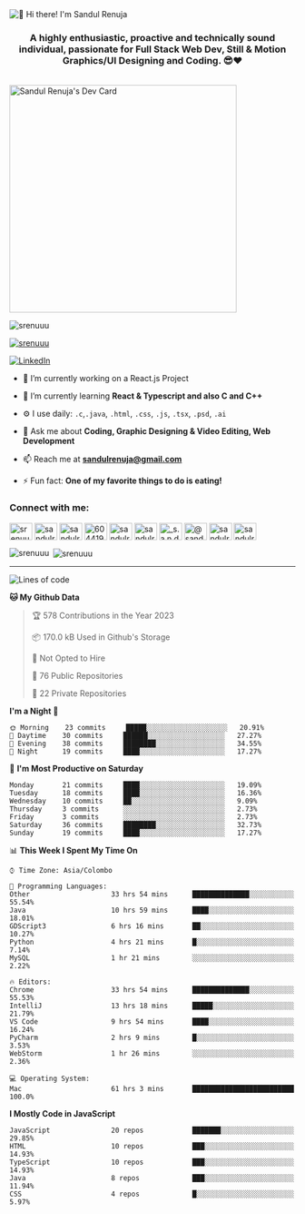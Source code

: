 <img src="https://user-images.githubusercontent.com/49369577/97047278-562d0200-1596-11eb-8a4f-656b2acf2b6a.gif" alt="👋 Hi there! I'm Sandul Renuja" title="👋 Hi there! I'm Sandul Renuja"/>
<h3 align="center">A highly enthusiastic, proactive and technically sound individual, passionate for Full Stack Web Dev, Still & Motion Graphics/UI Designing and Coding. 😎❤</h3>
<br>
<a href="https://app.daily.dev/sandulr"><img src="https://api.daily.dev/devcards/0ac820e4d7bf4fb8a52823b51c67f13e.png?r=0uy" width="400" alt="Sandul Renuja's Dev Card"/></a>
<br>
<p align="left"> <img src="https://komarev.com/ghpvc/?username=srenuuu&label=Profile%20views&color=43cc11&style=flat" alt="srenuuu" /> </p>

<p align="left"> <a href="https://github.com/ryo-ma/github-profile-trophy"><img src="https://github-profile-trophy.vercel.app/?username=srenuuu&title=Commit,PullRequest,Repository" alt="srenuuu" /></a> </p>

<p align="left">
   <a href="https://linkedin.com/in/sandulr/" target="_blank">
      <img src="https://img.shields.io/badge/-Sandul Renuja-blue?style=for-the-badge&logo=Linkedin" alt="LinkedIn">
   </a>
</p>

- 🔭 I’m currently working on a React.js Project
- 🌱 I’m currently learning **React & Typescript and also C and C++**
- ⚙️ I use daily: `.c`,`.java`, `.html`, `.css`, `.js`, `.tsx`, `.psd`, `.ai`
- 💬 Ask me about **Coding, Graphic Designing & Video Editing, Web Development**
- 📫 Reach me at **sandulrenuja@gmail.com**

- ⚡ Fun fact: **One of my favorite things to do is eating!**

<h3 align="left">Connect with me:</h3>
<p align="left">
<a href="https://dev.to/srenuuu" target="blank"><img align="center" src="https://cdn.jsdelivr.net/npm/simple-icons@3.0.1/icons/dev-dot-to.svg" alt="srenuuu" height="30" width="40" /></a>
<a href="https://twitter.com/sandulr" target="blank"><img align="center" src="https://cdn.jsdelivr.net/npm/simple-icons@3.0.1/icons/twitter.svg" alt="sandulr" height="30" width="40" /></a>
<a href="https://linkedin.com/in/sandulr" target="blank"><img align="center" src="https://cdn.jsdelivr.net/npm/simple-icons@3.0.1/icons/linkedin.svg" alt="sandulr" height="30" width="40" /></a>
<a href="https://stackoverflow.com/users/6044198" target="blank"><img align="center" src="https://cdn.jsdelivr.net/npm/simple-icons@3.0.1/icons/stackoverflow.svg" alt="6044198" height="30" width="40" /></a>
<a href="https://kaggle.com/sandulrenuja" target="blank"><img align="center" src="https://cdn.jsdelivr.net/npm/simple-icons@3.0.1/icons/kaggle.svg" alt="sandulrenuja" height="30" width="40" /></a>
<a href="https://fb.com/sandulrenuja" target="blank"><img align="center" src="https://cdn.jsdelivr.net/npm/simple-icons@3.0.1/icons/facebook.svg" alt="sandulrenuja" height="30" width="40" /></a>
<a href="https://instagram.com/_s.a.n.d.u.l_" target="blank"><img align="center" src="https://cdn.jsdelivr.net/npm/simple-icons@3.0.1/icons/instagram.svg" alt="_s.a.n.d.u.l_" height="30" width="40" /></a>
<a href="https://medium.com/@sandulrenuja" target="blank"><img align="center" src="https://cdn.jsdelivr.net/npm/simple-icons@3.0.1/icons/medium.svg" alt="@sandulrenuja" height="30" width="40" /></a>
<a href="https://www.codechef.com/users/sandulr" target="blank"><img align="center" src="https://cdn.jsdelivr.net/npm/simple-icons@3.1.0/icons/codechef.svg" alt="sandulr" height="30" width="40" /></a>
<a href="https://www.hackerrank.com/sandulrenuja" target="blank"><img align="center" src="https://cdn.jsdelivr.net/npm/simple-icons@3.0.1/icons/hackerrank.svg" alt="sandulrenuja" height="30" width="40" /></a>
</p>


<p><img align="left" src="https://github-readme-stats.vercel.app/api/top-langs?username=srenuuu&show_icons=true&locale=en&layout=compact" alt="srenuuu" /></p>

<p>&nbsp;<img align="center" src="https://github-readme-stats.vercel.app/api?username=srenuuu&show_icons=true&locale=en" alt="srenuuu" /></p>

<hr>

<!--START_SECTION:waka-->
![Lines of code](https://img.shields.io/badge/From%20Hello%20World%20I%27ve%20Written-0%20lines%20of%20code-blue)

**🐱 My Github Data** 

> 🏆 578 Contributions in the Year 2023
 > 
> 📦 170.0 kB Used in Github's Storage 
 > 
> 🚫 Not Opted to Hire
 > 
> 📜 76 Public Repositories
 > 
> 🔑 22 Private Repositories 

**I'm a Night 🦉** 

```text
🌞 Morning    23 commits     █████░░░░░░░░░░░░░░░░░░░░   20.91% 
🌆 Daytime    30 commits     ██████░░░░░░░░░░░░░░░░░░░   27.27% 
🌃 Evening    38 commits     ████████░░░░░░░░░░░░░░░░░   34.55% 
🌙 Night      19 commits     ████░░░░░░░░░░░░░░░░░░░░░   17.27%

```
📅 **I'm Most Productive on Saturday** 

```text
Monday       21 commits     ████░░░░░░░░░░░░░░░░░░░░░   19.09% 
Tuesday      18 commits     ████░░░░░░░░░░░░░░░░░░░░░   16.36% 
Wednesday    10 commits     ██░░░░░░░░░░░░░░░░░░░░░░░   9.09% 
Thursday     3 commits      ░░░░░░░░░░░░░░░░░░░░░░░░░   2.73% 
Friday       3 commits      ░░░░░░░░░░░░░░░░░░░░░░░░░   2.73% 
Saturday     36 commits     ████████░░░░░░░░░░░░░░░░░   32.73% 
Sunday       19 commits     ████░░░░░░░░░░░░░░░░░░░░░   17.27%

```


📊 **This Week I Spent My Time On** 

```text
⌚︎ Time Zone: Asia/Colombo

💬 Programming Languages: 
Other                    33 hrs 54 mins      ██████████████░░░░░░░░░░░   55.54% 
Java                     10 hrs 59 mins      ████░░░░░░░░░░░░░░░░░░░░░   18.01% 
GDScript3                6 hrs 16 mins       ██░░░░░░░░░░░░░░░░░░░░░░░   10.27% 
Python                   4 hrs 21 mins       █░░░░░░░░░░░░░░░░░░░░░░░░   7.14% 
MySQL                    1 hr 21 mins        ░░░░░░░░░░░░░░░░░░░░░░░░░   2.22%

🔥 Editors: 
Chrome                   33 hrs 54 mins      ██████████████░░░░░░░░░░░   55.53% 
IntelliJ                 13 hrs 18 mins      █████░░░░░░░░░░░░░░░░░░░░   21.79% 
VS Code                  9 hrs 54 mins       ████░░░░░░░░░░░░░░░░░░░░░   16.24% 
PyCharm                  2 hrs 9 mins        █░░░░░░░░░░░░░░░░░░░░░░░░   3.53% 
WebStorm                 1 hr 26 mins        ░░░░░░░░░░░░░░░░░░░░░░░░░   2.36%

💻 Operating System: 
Mac                      61 hrs 3 mins       █████████████████████████   100.0%

```

**I Mostly Code in JavaScript** 

```text
JavaScript               20 repos            ███████░░░░░░░░░░░░░░░░░░   29.85% 
HTML                     10 repos            ███░░░░░░░░░░░░░░░░░░░░░░   14.93% 
TypeScript               10 repos            ███░░░░░░░░░░░░░░░░░░░░░░   14.93% 
Java                     8 repos             ███░░░░░░░░░░░░░░░░░░░░░░   11.94% 
CSS                      4 repos             █░░░░░░░░░░░░░░░░░░░░░░░░   5.97%

```



<!--END_SECTION:waka-->
